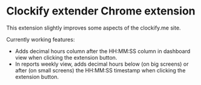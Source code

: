 # Clockify extender Chrome extension

This extension slightly improves some aspects of the clockify.me site.

Currently working features:

* Adds decimal hours column after the HH:MM:SS column in dashboard view when clicking the extension button.
* In reports weekly view, adds decimal hours below (on big screens) or after (on small screens) the HH:MM:SS timestamp when clicking the extension button.
